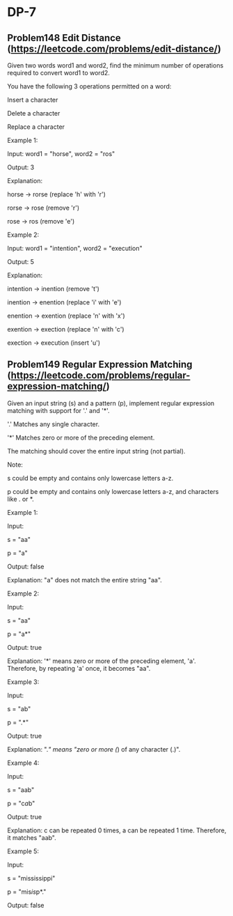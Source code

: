 # DP-7

## Problem148 Edit Distance (https://leetcode.com/problems/edit-distance/)
Given two words word1 and word2, find the minimum number of operations required to convert word1 to word2.

You have the following 3 operations permitted on a word:

Insert a character

Delete a character

Replace a character

Example 1:

Input: word1 = "horse", word2 = "ros"

Output: 3

Explanation: 

horse -> rorse (replace 'h' with 'r')

rorse -> rose (remove 'r')

rose -> ros (remove 'e')

Example 2:

Input: word1 = "intention", word2 = "execution"

Output: 5

Explanation: 

intention -> inention (remove 't')

inention -> enention (replace 'i' with 'e')

enention -> exention (replace 'n' with 'x')

exention -> exection (replace 'n' with 'c')

exection -> execution (insert 'u')

## Problem149 Regular Expression Matching (https://leetcode.com/problems/regular-expression-matching/)

Given an input string (s) and a pattern (p), implement regular expression matching with support for '.' and '*'.

'.' Matches any single character.

'*' Matches zero or more of the preceding element.

The matching should cover the entire input string (not partial).

Note:

s could be empty and contains only lowercase letters a-z.

p could be empty and contains only lowercase letters a-z, and characters like . or *.

Example 1:

Input:

s = "aa"

p = "a"

Output: false

Explanation: "a" does not match the entire string "aa".

Example 2:

Input:

s = "aa"

p = "a*"

Output: true

Explanation: '*' means zero or more of the preceding element, 'a'. Therefore, by repeating 'a' once, it becomes "aa".

Example 3:

Input:

s = "ab"

p = ".*"

Output: true

Explanation: ".*" means "zero or more (*) of any character (.)".

Example 4:

Input:

s = "aab"

p = "c*a*b"

Output: true

Explanation: c can be repeated 0 times, a can be repeated 1 time. Therefore, it matches "aab".

Example 5:

Input:

s = "mississippi"

p = "mis*is*p*."

Output: false
